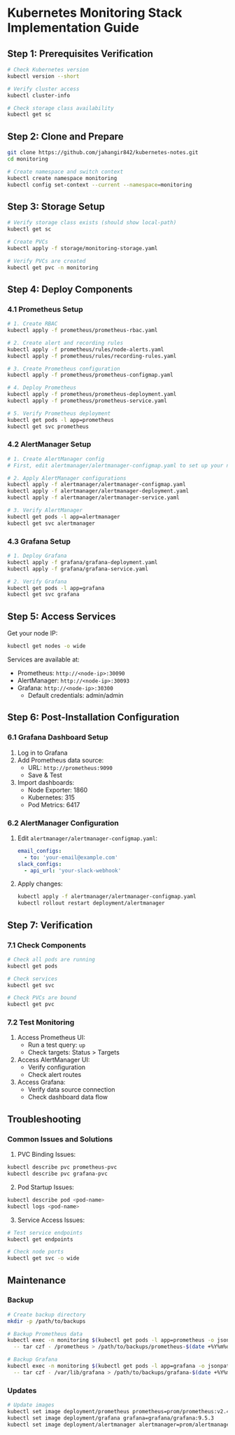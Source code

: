 # Kubernetes Monitoring Stack Implementation Guide

## Step 1: Prerequisites Verification
```bash
# Check Kubernetes version
kubectl version --short

# Verify cluster access
kubectl cluster-info

# Check storage class availability
kubectl get sc
```

## Step 2: Clone and Prepare
```bash
git clone https://github.com/jahangir842/kubernetes-notes.git
cd monitoring

# Create namespace and switch context
kubectl create namespace monitoring
kubectl config set-context --current --namespace=monitoring
```

## Step 3: Storage Setup
```bash
# Verify storage class exists (should show local-path)
kubectl get sc

# Create PVCs
kubectl apply -f storage/monitoring-storage.yaml

# Verify PVCs are created
kubectl get pvc -n monitoring
```

## Step 4: Deploy Components

### 4.1 Prometheus Setup
```bash
# 1. Create RBAC
kubectl apply -f prometheus/prometheus-rbac.yaml

# 2. Create alert and recording rules
kubectl apply -f prometheus/rules/node-alerts.yaml
kubectl apply -f prometheus/rules/recording-rules.yaml

# 3. Create Prometheus configuration
kubectl apply -f prometheus/prometheus-configmap.yaml

# 4. Deploy Prometheus
kubectl apply -f prometheus/prometheus-deployment.yaml
kubectl apply -f prometheus/prometheus-service.yaml

# 5. Verify Prometheus deployment
kubectl get pods -l app=prometheus
kubectl get svc prometheus
```

### 4.2 AlertManager Setup
```bash
# 1. Create AlertManager config
# First, edit alertmanager/alertmanager-configmap.yaml to set up your notifications

# 2. Apply AlertManager configurations
kubectl apply -f alertmanager/alertmanager-configmap.yaml
kubectl apply -f alertmanager/alertmanager-deployment.yaml
kubectl apply -f alertmanager/alertmanager-service.yaml

# 3. Verify AlertManager
kubectl get pods -l app=alertmanager
kubectl get svc alertmanager
```

### 4.3 Grafana Setup
```bash
# 1. Deploy Grafana
kubectl apply -f grafana/grafana-deployment.yaml
kubectl apply -f grafana/grafana-service.yaml

# 2. Verify Grafana
kubectl get pods -l app=grafana
kubectl get svc grafana
```

## Step 5: Access Services

Get your node IP:
```bash
kubectl get nodes -o wide
```

Services are available at:
- Prometheus: `http://<node-ip>:30090`
- AlertManager: `http://<node-ip>:30093`
- Grafana: `http://<node-ip>:30300`
  - Default credentials: admin/admin

## Step 6: Post-Installation Configuration

### 6.1 Grafana Dashboard Setup
1. Log in to Grafana
2. Add Prometheus data source:
   - URL: `http://prometheus:9090`
   - Save & Test
3. Import dashboards:
   - Node Exporter: 1860
   - Kubernetes: 315
   - Pod Metrics: 6417

### 6.2 AlertManager Configuration
1. Edit `alertmanager/alertmanager-configmap.yaml`:
   ```yaml
   email_configs:
     - to: 'your-email@example.com'
   slack_configs:
     - api_url: 'your-slack-webhook'
   ```
2. Apply changes:
   ```bash
   kubectl apply -f alertmanager/alertmanager-configmap.yaml
   kubectl rollout restart deployment/alertmanager
   ```

## Step 7: Verification

### 7.1 Check Components
```bash
# Check all pods are running
kubectl get pods

# Check services
kubectl get svc

# Check PVCs are bound
kubectl get pvc
```

### 7.2 Test Monitoring
1. Access Prometheus UI:
   - Run a test query: `up`
   - Check targets: Status > Targets
2. Access AlertManager UI:
   - Verify configuration
   - Check alert routes
3. Access Grafana:
   - Verify data source connection
   - Check dashboard data flow

## Troubleshooting

### Common Issues and Solutions

1. PVC Binding Issues:
```bash
kubectl describe pvc prometheus-pvc
kubectl describe pvc grafana-pvc
```

2. Pod Startup Issues:
```bash
kubectl describe pod <pod-name>
kubectl logs <pod-name>
```

3. Service Access Issues:
```bash
# Test service endpoints
kubectl get endpoints

# Check node ports
kubectl get svc -o wide
```

## Maintenance

### Backup
```bash
# Create backup directory
mkdir -p /path/to/backups

# Backup Prometheus data
kubectl exec -n monitoring $(kubectl get pods -l app=prometheus -o jsonpath='{.items[0].metadata.name}') \
  -- tar czf - /prometheus > /path/to/backups/prometheus-$(date +%Y%m%d).tar.gz

# Backup Grafana
kubectl exec -n monitoring $(kubectl get pods -l app=grafana -o jsonpath='{.items[0].metadata.name}') \
  -- tar czf - /var/lib/grafana > /path/to/backups/grafana-$(date +%Y%m%d).tar.gz
```

### Updates
```bash
# Update images
kubectl set image deployment/prometheus prometheus=prom/prometheus:v2.45.0
kubectl set image deployment/grafana grafana=grafana/grafana:9.5.3
kubectl set image deployment/alertmanager alertmanager=prom/alertmanager:v0.25.0
```
